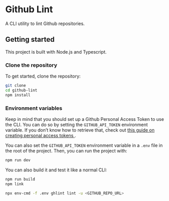 # Github Lint

A CLI utility to lint Github repositories.

## Getting started

This project is built with Node.js and Typescript.

### Clone the repository

To get started, clone the repository:

```bash
git clone
cd github-lint
npm install
```

### Environment variables

Keep in mind that you should set up a Github Personal Access Token to use the
CLI. You can do so by setting the `GITHUB_API_TOKEN` environment variable. If you
don’t know how to retrieve that, check out [ this guide on creating personal access tokens ](https://help.github.com/en/articles/creating-a-personal-access-token-for-the-command-line).

You can also set the `GITHUB_API_TOKEN` environment variable in a `.env` file in
the root of the project. Then, you can run the project with:

```bash
npm run dev
```

You can also build it and test it like a normal CLI:

```bash
npm run build
npm link
```

```bash
npx env-cmd -f .env ghlint lint -u <GITHUB_REPO_URL>
```
